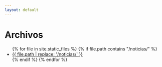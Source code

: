 ```yaml
---
layout: default
---
```


# Archivos

<ul>
{% for file in site.static_files %}
  {% if file.path contains "/noticias/" %}
    <li><a href="{{ site.baseurl }}{{ file.path }}">{{ file.path | replace: '/noticias/' }}</a></li>
  {% endif %}
{% endfor %}
</ul>
